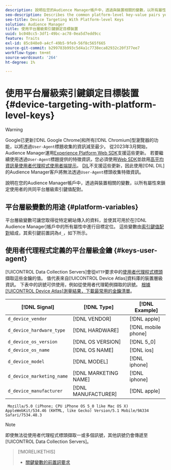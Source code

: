 ```yaml
---
description: 說明在您的Audience Manager帳戶中，透過與裝置相關的變數，以所有屬性來鎖定使用者的共同平台層級索引鍵值配對。
seo-description: Describes the common platform-level key-value pairs you can use to target users with device-related variables across all properties in your Audience Manager account.
seo-title: Device Targeting With Platform-level Keys
solution: Audience Manager
title: 使用平台層級索引鍵鎖定目標裝置
uuid: bc048cc5-3df1-49bc-ac78-0ea5d7edd9cc
feature: Traits
exl-id: 85c848e0-a4cf-49b5-9fe9-56f8c565f665
source-git-commit: b299783b993c5d4a1c7738eca82932c20f377ee7
workflow-type: tm+mt
source-wordcount: '264'
ht-degree: 1%

---
```


# 使用平台層級索引鍵鎖定目標裝置 {#device-targeting-with-platform-level-keys}

>[!WARNING]
>
>Google已更新[!DNL Google Chrome]和所有[!DNL Chromium]型瀏覽器的功能，以將透過`User-Agent`標題收集的資訊減至最少。
>從2023年3月開始，Audience Manager運用[Experience Platform Web SDK](https://experienceleague.adobe.com/docs/experience-platform/edge/home.html?lang=en)支援這些更新。 若要繼續使用透過`User-Agent`標題提供的特徵資訊，您必須使用[Web SDK](https://experienceleague.adobe.com/docs/experience-platform/edge/home.html?lang=en)並啟用[高平均資訊量使用者代理程式使用者端提示](https://experienceleague.adobe.com/docs/experience-platform/edge/fundamentals/user-agent-client-hints.html?lang=en)。
>[DIL](../../../using/dil/dil-overview.md)不支援這些更新，因此使用[!DNL DIL]的Audience Manager客戶將無法透過`User-Agent`標頭收集特徵資訊。

說明在您的Audience Manager帳戶中，透過與裝置相關的變數，以所有屬性來鎖定使用者的共同平台層級索引鍵值配對。

## 平台層級變數的用途 {#platform-variables}

<!-- c_tb_device_targeting.xml -->

平台層級變數可讓您取得從特定網站傳入的資料，並使其可用於在[!DNL Audience Manager]帳戶中的所有屬性中進行目標定位。 這些變數由[索引鍵值配對](../../reference/key-value-pairs-explained.md)組成，其索引鍵前置詞為`d_`，如下所示。

## 使用者代理程式定義的平台層級金鑰 {#keys-user-agent}

[!UICONTROL Data Collection Servers]會從`HTTP`要求中的[使用者代理程式標頭](https://www.w3.org/Protocols/rfc2616/rfc2616-sec14.html#sec14.43)擷取這些金鑰的值。 值代表來自[!UICONTROL Device Atlas]資料庫的裝置層級資訊。 下表中的訊號可供使用，例如從使用者代理範例擷取的訊號。 [根據[!UICONTROL Device Atlas]測量結果，下載最常用的金鑰清單](assets/device_keys.csv)。

| [!DNL Signal] | [!DNL Type] | [!DNL Example] |
|---|---|---|
| `d_device_vendor` | [!DNL VENDOR] | [!DNL apple] |
| `d_device_hardware_type` | [!DNL HARDWARE] | [!DNL mobile phone] |
| `d_device_os_version` | [!DNL OS VERSION] | [!DNL 5_0] |
| `d_device_os_name` | [!DNL OS NAME] | [!DNL ios] |
| `d_device_model` | [!DNL MODEL] | [!DNL iphone] |
| `d_device_marketing_name` | [!DNL MARKETING NAME] | [!DNL iphone] |
| `d_device_manufacturer` | [!DNL MANUFACTURER] | [!DNL apple] |

```
 Mozilla/5.0 (iPhone; CPU iPhone OS 5_0 like Mac OS X) AppleWebKit/534.46 (KHTML, like Gecko) Version/5.1 Mobile/9A334 Safari/7534.48.3
```

>[!NOTE]
>
>即使無法從使用者代理程式標頭擷取一或多個訊號，其他訊號仍會傳遞至[!UICONTROL Data Collection Servers]。

>[!MORELIKETHIS]
>
>* [關鍵變數的前置詞要求](../../features/traits/trait-variable-prefixes.md)

